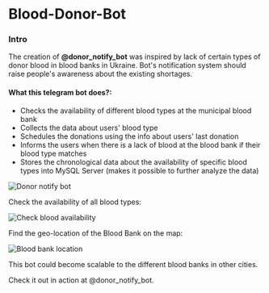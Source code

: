 # Blood-Donor-Bot

### Intro
The creation of **@donor_notify_bot** was inspired by lack of certain types of donor blood in blood banks in Ukraine.
Bot's notification system should raise people's awareness about the existing shortages.

#### What this telegram bot does?:
- Checks the availability of different blood types at the municipal blood bank
- Collects the data about users' blood type
- Schedules the donations using the info about users' last donation
- Informs the users when there is a lack of blood at the blood bank if their blood type matches
- Stores the chronological data about the availability of specific blood types into MySQL Server (makes it possible to further analyze the data)

![Donor notify bot](https://i.ibb.co/VvX1k57/Screenshot-from-2020-06-15-11-23-37.png)

Check the availability of all blood types:

![Check blood availability](https://i.ibb.co/sR1qYzR/Screenshot-from-2020-06-15-11-25-31.png)

Find the geo-location of the Blood Bank on the map:

![Blood bank location](https://i.ibb.co/DVprHfV/Screenshot-from-2020-06-16-11-29-56.png)

This bot could become scalable to the different blood banks in other cities. 

Check it out in action at @donor_notify_bot.
